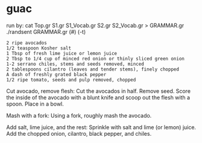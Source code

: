# guac

run by:
cat Top.gr S1.gr S1_Vocab.gr S2.gr S2_Vocab.gr > GRAMMAR.gr
./randsent GRAMMAR.gr (#) (-t)

    2 ripe avocados
    1/2 teaspoon Kosher salt
    1 Tbsp of fresh lime juice or lemon juice
    2 Tbsp to 1/4 cup of minced red onion or thinly sliced green onion
    1-2 serrano chiles, stems and seeds removed, minced
    2 tablespoons cilantro (leaves and tender stems), finely chopped
    A dash of freshly grated black pepper
    1/2 ripe tomato, seeds and pulp removed, chopped

Cut avocado, remove flesh: Cut the avocados in half. Remove seed. Score the inside of the avocado with a blunt knife and scoop out the flesh with a spoon. Place in a bowl.

Mash with a fork: Using a fork, roughly mash the avocado.

Add salt, lime juice, and the rest: Sprinkle with salt and lime (or lemon) juice. Add the chopped onion, cilantro, black pepper, and chiles.
